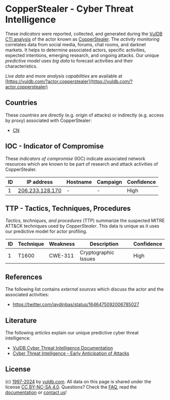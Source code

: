 # CopperStealer - Cyber Threat Intelligence

These _indicators_ were reported, collected, and generated during the [VulDB CTI analysis](https://vuldb.com/?kb.cti) of the actor known as [CopperStealer](https://vuldb.com/?actor.copperstealer). The _activity monitoring_ correlates data from social media, forums, chat rooms, and darknet markets. It helps to determine associated actors, specific activities, expected intentions, emerging research, and ongoing attacks. Our unique _predictive model_ uses _big data_ to forecast activities and their characteristics.

_Live data_ and more _analysis capabilities_ are available at [https://vuldb.com/?actor.copperstealer](https://vuldb.com/?actor.copperstealer)

## Countries

These _countries_ are directly (e.g. origin of attacks) or indirectly (e.g. access by proxy) associated with CopperStealer:

* [CN](https://vuldb.com/?country.cn)

## IOC - Indicator of Compromise

These _indicators of compromise_ (IOC) indicate associated network resources which are known to be part of research and attack activities of CopperStealer.

ID | IP address | Hostname | Campaign | Confidence
-- | ---------- | -------- | -------- | ----------
1 | [206.233.128.170](https://vuldb.com/?ip.206.233.128.170) | - | - | High

## TTP - Tactics, Techniques, Procedures

_Tactics, techniques, and procedures_ (TTP) summarize the suspected MITRE ATT&CK techniques used by _CopperStealer_. This data is unique as it uses our predictive model for actor profiling.

ID | Technique | Weakness | Description | Confidence
-- | --------- | -------- | ----------- | ----------
1 | T1600 | CWE-311 | Cryptographic Issues | High

## References

The following list contains _external sources_ which discuss the actor and the associated activities:

* https://twitter.com/jaydinbas/status/1646475092006785027

## Literature

The following _articles_ explain our unique predictive cyber threat intelligence:

* [VulDB Cyber Threat Intelligence Documentation](https://vuldb.com/?kb.cti)
* [Cyber Threat Intelligence - Early Anticipation of Attacks](https://www.scip.ch/en/?labs.20201022)

## License

(c) [1997-2024](https://vuldb.com/?kb.changelog) by [vuldb.com](https://vuldb.com/?kb.about). All data on this page is shared under the license [CC BY-NC-SA 4.0](https://creativecommons.org/licenses/by-nc-sa/4.0/). Questions? Check the [FAQ](https://vuldb.com/?kb.faq), read the [documentation](https://vuldb.com/?kb) or [contact us](https://vuldb.com/?contact)!
